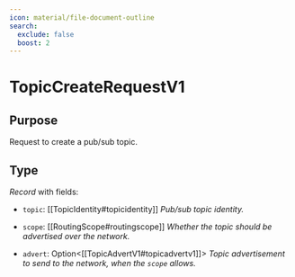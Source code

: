 ```yaml
---
icon: material/file-document-outline
search:
  exclude: false
  boost: 2
---
```


# TopicCreateRequestV1

## Purpose

<!-- --8<-- [start:purpose] -->
Request to create a pub/sub topic.
<!-- --8<-- [end:purpose] -->

## Type

<!-- --8<-- [start:type] -->
<div class="type" markdown>

*Record* with fields:

- `topic`: [[TopicIdentity#topicidentity]] *Pub/sub topic identity.*

- `scope`: [[RoutingScope#routingscope]]  *Whether the topic should be advertised over the network.*

- `advert`: Option<[[TopicAdvertV1#topicadvertv1]]>  *Topic advertisement to send to the network, when the `scope` allows.*

</div>
<!-- --8<-- [end:type] -->
